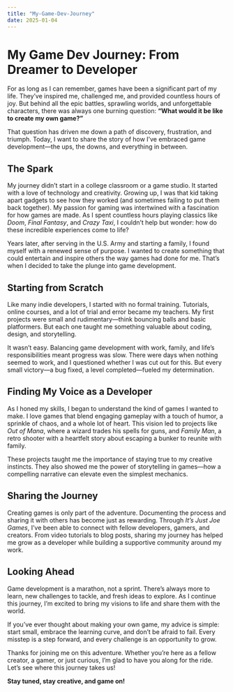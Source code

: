 ```yaml
---
title: "My-Game-Dev-Journey"
date: 2025-01-04
---
```


# My Game Dev Journey: From Dreamer to Developer

For as long as I can remember, games have been a significant part of my life. They’ve inspired me, challenged me, and provided countless hours of joy. But behind all the epic battles, sprawling worlds, and unforgettable characters, there was always one burning question: **“What would it be like to create my own game?”**

That question has driven me down a path of discovery, frustration, and triumph. Today, I want to share the story of how I’ve embraced game development—the ups, the downs, and everything in between.

## The Spark

My journey didn’t start in a college classroom or a game studio. It started with a love of technology and creativity. Growing up, I was that kid taking apart gadgets to see how they worked (and sometimes failing to put them back together). My passion for gaming was intertwined with a fascination for how games are made. As I spent countless hours playing classics like *Doom*, *Final Fantasy*, and *Crazy Taxi*, I couldn’t help but wonder: how do these incredible experiences come to life?

Years later, after serving in the U.S. Army and starting a family, I found myself with a renewed sense of purpose. I wanted to create something that could entertain and inspire others the way games had done for me. That’s when I decided to take the plunge into game development.

## Starting from Scratch

Like many indie developers, I started with no formal training. Tutorials, online courses, and a lot of trial and error became my teachers. My first projects were small and rudimentary—think bouncing balls and basic platformers. But each one taught me something valuable about coding, design, and storytelling.

It wasn’t easy. Balancing game development with work, family, and life’s responsibilities meant progress was slow. There were days when nothing seemed to work, and I questioned whether I was cut out for this. But every small victory—a bug fixed, a level completed—fueled my determination.

## Finding My Voice as a Developer

As I honed my skills, I began to understand the kind of games I wanted to make. I love games that blend engaging gameplay with a touch of humor, a sprinkle of chaos, and a whole lot of heart. This vision led to projects like *Out of Mana*, where a wizard trades his spells for guns, and *Family Man*, a retro shooter with a heartfelt story about escaping a bunker to reunite with family.

These projects taught me the importance of staying true to my creative instincts. They also showed me the power of storytelling in games—how a compelling narrative can elevate even the simplest mechanics.

## Sharing the Journey

Creating games is only part of the adventure. Documenting the process and sharing it with others has become just as rewarding. Through *It’s Just Joe Games*, I’ve been able to connect with fellow developers, gamers, and creators. From video tutorials to blog posts, sharing my journey has helped me grow as a developer while building a supportive community around my work.

## Looking Ahead

Game development is a marathon, not a sprint. There’s always more to learn, new challenges to tackle, and fresh ideas to explore. As I continue this journey, I’m excited to bring my visions to life and share them with the world.

If you’ve ever thought about making your own game, my advice is simple: start small, embrace the learning curve, and don’t be afraid to fail. Every misstep is a step forward, and every challenge is an opportunity to grow.

Thanks for joining me on this adventure. Whether you’re here as a fellow creator, a gamer, or just curious, I’m glad to have you along for the ride. Let’s see where this journey takes us!

**Stay tuned, stay creative, and game on!**
